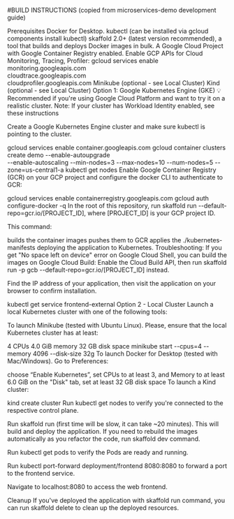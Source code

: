 #BUILD INSTRUCTIONS (copied from microservices-demo development guide)

Prerequisites
Docker for Desktop.
kubectl (can be installed via gcloud components install kubectl)
skaffold 2.0+ (latest version recommended), a tool that builds and deploys Docker images in bulk.
A Google Cloud Project with Google Container Registry enabled.
Enable GCP APIs for Cloud Monitoring, Tracing, Profiler:
gcloud services enable monitoring.googleapis.com \
    cloudtrace.googleapis.com \
    cloudprofiler.googleapis.com
Minikube (optional - see Local Cluster)
Kind (optional - see Local Cluster)
Option 1: Google Kubernetes Engine (GKE)
💡 Recommended if you're using Google Cloud Platform and want to try it on a realistic cluster. Note: If your cluster has Workload Identity enabled, see these instructions

Create a Google Kubernetes Engine cluster and make sure kubectl is pointing to the cluster.

gcloud services enable container.googleapis.com
gcloud container clusters create demo --enable-autoupgrade \
    --enable-autoscaling --min-nodes=3 --max-nodes=10 --num-nodes=5 --zone=us-central1-a
kubectl get nodes
Enable Google Container Registry (GCR) on your GCP project and configure the docker CLI to authenticate to GCR:

gcloud services enable containerregistry.googleapis.com
gcloud auth configure-docker -q
In the root of this repository, run skaffold run --default-repo=gcr.io/[PROJECT_ID], where [PROJECT_ID] is your GCP project ID.

This command:

builds the container images
pushes them to GCR
applies the ./kubernetes-manifests deploying the application to Kubernetes.
Troubleshooting: If you get "No space left on device" error on Google Cloud Shell, you can build the images on Google Cloud Build: Enable the Cloud Build API, then run skaffold run -p gcb --default-repo=gcr.io/[PROJECT_ID] instead.

Find the IP address of your application, then visit the application on your browser to confirm installation.

kubectl get service frontend-external
Option 2 - Local Cluster
Launch a local Kubernetes cluster with one of the following tools:

To launch Minikube (tested with Ubuntu Linux). Please, ensure that the local Kubernetes cluster has at least:

4 CPUs
4.0 GiB memory
32 GB disk space
minikube start --cpus=4 --memory 4096 --disk-size 32g
To launch Docker for Desktop (tested with Mac/Windows). Go to Preferences:

choose “Enable Kubernetes”,
set CPUs to at least 3, and Memory to at least 6.0 GiB
on the "Disk" tab, set at least 32 GB disk space
To launch a Kind cluster:

kind create cluster
Run kubectl get nodes to verify you're connected to the respective control plane.

Run skaffold run (first time will be slow, it can take ~20 minutes). This will build and deploy the application. If you need to rebuild the images automatically as you refactor the code, run skaffold dev command.

Run kubectl get pods to verify the Pods are ready and running.

Run kubectl port-forward deployment/frontend 8080:8080 to forward a port to the frontend service.

Navigate to localhost:8080 to access the web frontend.

Cleanup
If you've deployed the application with skaffold run command, you can run skaffold delete to clean up the deployed resources.
